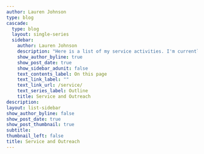 ```yaml
---
author: Lauren Johnson
type: blog
cascade:
  type: blog
  layout: single-series
  sidebar:
    author: Lauren Johnson
    description: "Here is a list of my service activities. I'm currently the [Community Engagement Chair](https://sites.wustl.edu/womeninstem/committee/community-engagement/) of the [Division of Biology and Biomedical Sciences Women in STEM](https://sites.wustl.edu/womeninstem/). You can find more information on events I've organized for WiSTEM [here](https://sites.wustl.edu/womeninstem/category/community-engagement-events/)."
    show_author_byline: true
    show_post_date: true
    show_sidebar_adunit: false
    text_contents_label: On this page
    text_link_label: ""
    text_link_url: /service/
    text_series_label: Outline
    title: Service and Outreach
description: 
layout: list-sidebar
show_author_byline: false
show_post_date: true
show_post_thumbnail: true
subtitle: 
thumbnail_left: false
title: Service and Outreach
---
```

